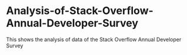 # Analysis-of-Stack-Overflow-Annual-Developer-Survey

This shows the analysis of data of the Stack Overflow Annual Developer Survey
